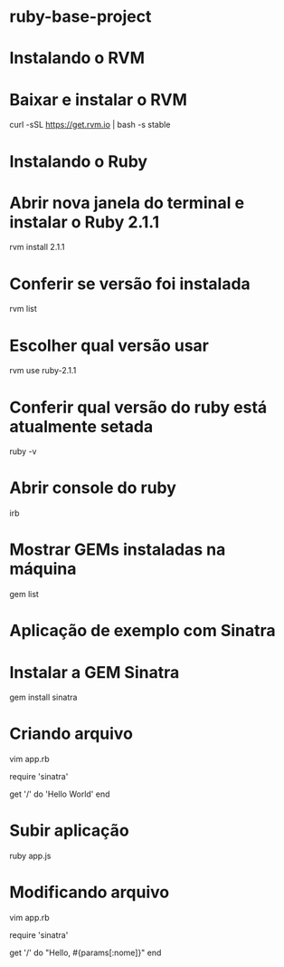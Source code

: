 ruby-base-project
=================

Instalando o RVM
================

# Baixar e instalar o RVM
curl -sSL https://get.rvm.io | bash -s stable

Instalando o Ruby
=================

# Abrir nova janela do terminal e instalar o Ruby 2.1.1
rvm install 2.1.1

# Conferir se versão foi instalada
rvm list

# Escolher qual versão usar
rvm use ruby-2.1.1

# Conferir qual versão do ruby está atualmente setada
ruby -v

# Abrir console do ruby
irb

# Mostrar GEMs instaladas na máquina
gem list

Aplicação de exemplo com Sinatra
================================

# Instalar a GEM Sinatra
gem install sinatra

# Criando arquivo
vim app.rb

require 'sinatra'

get '/' do
  'Hello World'
end

# Subir aplicação
ruby app.js

# Modificando arquivo
vim app.rb

require 'sinatra'

get '/' do
  "Hello, #{params[:nome]}"
end

